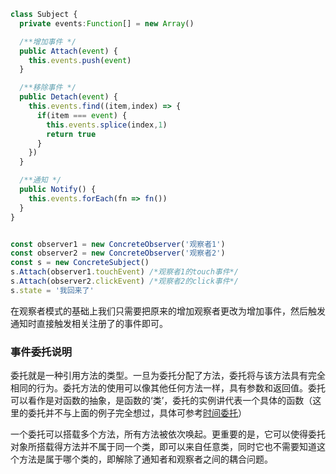 ```typescript
class Subject {
  private events:Function[] = new Array()

  /**增加事件 */
  public Attach(event) {
    this.events.push(event)
  }

  /**移除事件 */
  public Detach(event) {
    this.events.find((item,index) => {
      if(item === event) {
        this.events.splice(index,1)
        return true
      }
    })
  }

  /**通知 */
  public Notify() {
    this.events.forEach(fn => fn())
  }
}


const observer1 = new ConcreteObserver('观察者1')
const observer2 = new ConcreteObserver('观察者2')
const s = new ConcreteSubject()
s.Attach(observer1.touchEvent) /*观察者1的touch事件*/
s.Attach(observer2.clickEvent) /*观察者2的click事件*/
s.state = '我回来了'
```

在观察者模式的基础上我们只需要把原来的增加观察者更改为增加事件，然后触发通知时直接触发相关注册了的事件即可。


### 事件委托说明
委托就是一种引用方法的类型。一旦为委托分配了方法，委托将与该方法具有完全相同的行为。委托方法的使用可以像其他任何方法一样，具有参数和返回值。委托可以看作是对函数的抽象，是函数的‘类’，委托的实例讲代表一个具体的函数（这里的委托并不与上面的例子完全想过，具体可参考[时间委托](./../0.基础/index.md)）


一个委托可以搭载多个方法，所有方法被依次唤起。更重要的是，它可以使得委托对象所搭载得方法并不属于同一个类，即可以来自任意类，同时它也不需要知道这个方法是属于哪个类的，即解除了通知者和观察者之间的耦合问题。